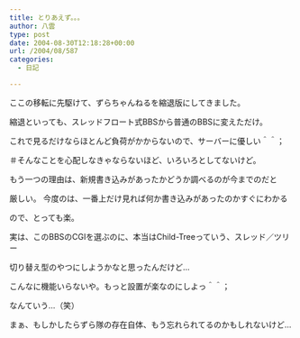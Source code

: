 ```yaml
---
title: とりあえず。。。
author: 八雲
type: post
date: 2004-08-30T12:18:28+00:00
url: /2004/08/587
categories:
  - 日記

---
```

ここの移転に先駆けて、ずらちゃんねるを縮退版にしてきました。
  
縮退といっても、スレッドフロート式BBSから普通のBBSに変えただけ。
  
これで見るだけならほとんど負荷がかからないので、サーバーに優しい＾＾；
  
＃そんなことを心配しなきゃならないほど、いろいろとしてないけど。

もう一つの理由は、新規書き込みがあったかどうか調べるのが今までのだと
  
厳しい。 今度のは、一番上だけ見れば何か書き込みがあったのかすぐにわかる
  
ので、とっても楽。

実は、このBBSのCGIを選ぶのに、本当はChild-Treeっていう、スレッド／ツリー
  
切り替え型のやつにしようかなと思ったんだけど…
  
こんなに機能いらないや。もっと設置が楽なのにしよっ＾＾；
  
なんていう…（笑）

まぁ、もしかしたらずら隊の存在自体、もう忘れられてるのかもしれないけど…